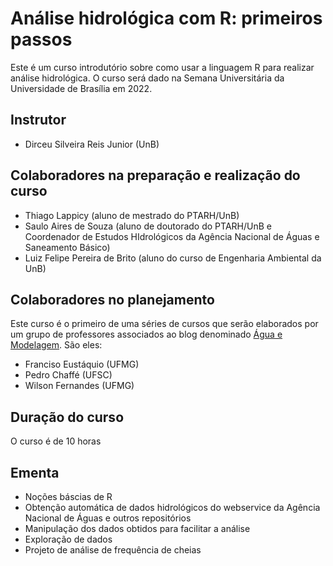 # Análise hidrológica com R: primeiros passos

Este é um curso introdutório sobre como usar a linguagem R para realizar análise hidrológica. O curso será dado na Semana Universitária da Universidade de Brasília em 2022.

## Instrutor

- Dirceu Silveira Reis Junior (UnB)

## Colaboradores na preparação e realização do curso

- Thiago Lappicy (aluno de mestrado do PTARH/UnB)
- Saulo Aires de Souza (aluno de doutorado do PTARH/UnB e Coordenador de Estudos HIdrológicos da Agência Nacional de Águas e Saneamento Básico)
- Luiz Felipe Pereira de Brito (aluno do curso de Engenharia Ambiental da UnB)

## Colaboradores no planejamento

Este curso é o primeiro de uma séries de cursos que serão elaborados por um grupo de professores associados ao blog denominado [Água e Modelagem](https://aguaemodelagem.wordpress.com). São eles:

- Franciso Eustáquio (UFMG)
- Pedro Chaffé (UFSC)
- Wilson Fernandes (UFMG)

## Duração do curso

O curso é de 10 horas

## Ementa

- Noções báscias de R
- Obtenção automática de dados hidrológicos do webservice da Agência Nacional de Águas e outros repositórios
- Manipulação dos dados obtidos para facilitar a análise
- Exploração de dados
- Projeto de análise de frequência de cheias
